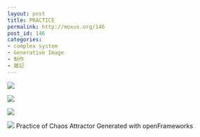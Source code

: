 ```yaml
---
layout: post
title: PRACTICE
permalink: http://moxus.org/146
post_id: 146
categories: 
- complex system
- Generative Image
- 制作
- 雑記
---
```


![](http://farm4.static.flickr.com/3418/3290334174_e48b7bbbdb_o.gif)

![](http://farm4.static.flickr.com/3355/3289514861_91dfc442b0_o.gif)

![](http://farm4.static.flickr.com/3365/3289516109_3471f630b2_o.gif)

![](http://farm4.static.flickr.com/3375/3289516055_a932bd8c85_o.gif)
Practice of Chaos Attractor
Generated with openFrameworks